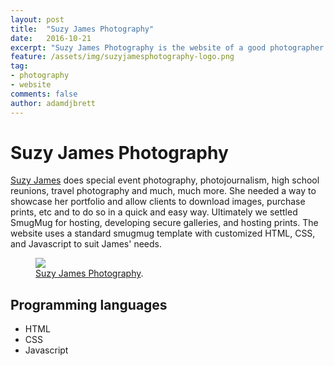```yaml
---
layout: post
title:  "Suzy James Photography"
date:   2016-10-21
excerpt: "Suzy James Photography is the website of a good photographer and friend who is based in southeast Texas."
feature: /assets/img/suzyjamesphotography-logo.png
tag:
- photography
- website
comments: false
author: adamdjbrett
---
```




# Suzy James Photography
[Suzy James](http://www.suzyjamesphotography.com/) does special event photography, photojournalism, high school reunions, travel photography and much, much more. She needed a way to showcase her portfolio and allow clients to download images, purchase prints, etc and to do so in a quick and easy way. Ultimately we settled SmugMug for hosting, developing secure galleries, and hosting prints. The website uses a standard smugmug template with customized HTML, CSS, and Javascript to suit James' needs.

<figure>
	<a href="http://www.suzyjamesphotography.com/"><img src="/assets/img/suzyjamesphotography.jpg"></a>
	<figcaption><a href="http://www.suzyjamesphotography.com/" title="Suzy James Photography">Suzy James Photography</a>.</figcaption>
</figure>

## Programming languages
* HTML
* CSS
* Javascript
